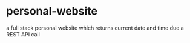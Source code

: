 # personal-website
a full stack personal website which returns current date and time due a REST API call
